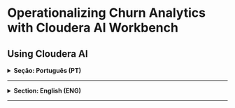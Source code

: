 # Operationalizing Churn Analytics with Cloudera AI Workbench

## Using Cloudera AI

<details>
  <summary><strong>Seção: Português (PT)</strong></summary>

## Visão Geral

Este projeto demonstra como construir um modelo de previsão de churn utilizando Python, scikit-learn e FastAPI, e como realizar o deploy no Cloudera AI Workbench. O pipeline inclui pré-processamento, treinamento, serialização do modelo e disponibilização via API.

---

### Explicação dos Códigos

- **Modelagem.ipynb**: Notebook que cria um pipeline de machine learning para prever churn. Utiliza dados fictícios, faz o pré-processamento (padronização e one-hot encoding), treina um modelo de regressão logística e salva o pipeline (`model.joblib`).
- **model_server.py**: Script que carrega o pipeline treinado e expõe uma função `predict` para servir o modelo via API. Recebe dados em formato JSON, faz a predição e retorna a probabilidade de churn e a classificação.
- **build.sh**: Script para instalar as dependências necessárias no ambiente do deploy.

---

### Processo de Deploy no Cloudera AI Workbench

**(Espaço para imagens do processo de deploy)**

1. Na aba dos projetos, escolha seu projeto que será feito o deploy.
2. Clique em **New Deploy** neste projeto.
3. Selecione **New Model**.
4. Configure os campos:
   - **Nome do Deploy**: Escolha um nome para o seu modelo.
   - **Build Script Path**: `build.sh`
   - **File**: `model_server.py`
   - **Scoring Function Name**: `predict`
   - **Exemplo de Input**:
     ```json
     {
       "records": {
         "idade": 30,
         "genero": "M",
         "tempo_de_contrato_meses": 10,
         "gasto_mensal": 100
       }
     }
     ```
   - **Exemplo de Output**:
     ```json
     {
       "results": [
         {
           "churn_probability": 0.30353036311804166,
           "prediction": 0
         }
       ]
     }
     ```
   - **Runtime**: Kernel Python

**(Espaço para imagens da configuração do deploy)**

5. Acompanhe o status do deploy, de **Deploying** para **Deployed**.
6. Após o status ser **Deployed**, teste a chamada da API para realizar a escoragem.

</details>

---

<details>
  <summary><strong>Section: English (ENG)</strong></summary>

### Overview

This project demonstrates how to build a churn prediction model using Python, scikit-learn, and FastAPI, and how to deploy it on Cloudera AI Workbench. The pipeline covers preprocessing, training, model serialization, and serving via API.

---

### Code Explanation

- **Modelagem.ipynb**: Notebook that creates a machine learning pipeline for churn prediction. Uses sample data, applies preprocessing (scaling and one-hot encoding), trains a logistic regression model, and saves the pipeline (`model.joblib`).
- **model_server.py**: Script that loads the trained pipeline and exposes a `predict` function to serve the model via API. Accepts JSON input, makes predictions, and returns churn probability and classification.
- **build.sh**: Script to install required dependencies in the deployment environment.

---

### Deploy Process on Cloudera AI Workbench

**(Space for deployment process images)**

1. In the projects tab, select your project for deployment.
2. Click **New Deploy** in this project.
3. Choose **New Model**.
4. Configure the fields:
   - **Deploy Name**: Choose a name for your model.
   - **Build Script Path**: `build.sh`
   - **File**: `model_server.py`
   - **Scoring Function Name**: `predict`
   - **Input Example**:
     ```json
     {
       "records": {
         "idade": 30,
         "genero": "M",
         "tempo_de_contrato_meses": 10,
         "gasto_mensal": 100
       }
     }
     ```
   - **Output Example**:
     ```json
     {
       "results": [
         {
           "churn_probability": 0.30353036311804166,
           "prediction": 0
         }
       ]
     }
     ```
   - **Runtime**: Kernel Python

**(Space for deployment configuration images)**

5. Monitor the deploy status, from **Deploying** to **Deployed**.
6. Once the status is **Deployed**, test the API call to score new data.

</details>

---